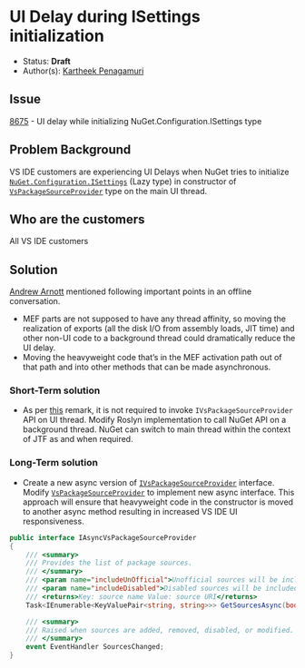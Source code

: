 # UI Delay during ISettings initialization

* Status: **Draft**
* Author(s): [Kartheek Penagamuri](https://github.com/kartheekp-ms)

## Issue

[8675](https://github.com/nuget/home/issues/8675) - UI delay while initializing NuGet.Configuration.ISettings type

## Problem Background

VS IDE customers are experiencing UI Delays when NuGet tries to initialize [`NuGet.Configuration.ISettings`](https://github.com/NuGet/NuGet.Client/blob/0c59e87628fbcbd158162ebb61638ce20e0dc75c/src/NuGet.Clients/NuGet.PackageManagement.VisualStudio/IDE/ExtensibleSourceRepositoryProvider.cs#L63) (Lazy type) in constructor of [`VsPackageSourceProvider`](https://github.com/NuGet/NuGet.Client/blob/0c59e87628fbcbd158162ebb61638ce20e0dc75c/src/NuGet.Clients/NuGet.VisualStudio.Implementation/Extensibility/VsPackageSourceProvider.cs#L25) type on the main UI thread.

## Who are the customers

All VS IDE customers

## Solution

[Andrew Arnott](https://github.com/AArnott) mentioned following important points in an offline conversation.
* MEF parts are not supposed to have any thread affinity, so moving the realization of exports (all the disk I/O from assembly loads, JIT time) and other non-UI code to a background thread could dramatically reduce the UI delay.
* Moving the heavyweight code that’s in the MEF activation path out of that path and into other methods that can be made asynchronous.

### Short-Term solution

* As per [this](https://github.com/NuGet/NuGet.Client/blob/ba2a72ac9afd9e7260798a6ad14088297570b350/src/NuGet.Clients/NuGet.VisualStudio/Extensibility/IVsPackageSourceProvider.cs#L23) remark, it is not required to invoke `IVsPackageSourceProvider` API on UI thread. Modify Roslyn implementation to call NuGet API on a background thread. NuGet can switch to main thread within the context of JTF as and when required.

### Long-Term solution

* Create a new async version of [`IVsPackageSourceProvider`](https://docs.microsoft.com/en-us/nuget/visual-studio-extensibility/nuget-api-in-visual-studio#ivspackagesourceprovider-interface) interface. Modify [`VsPackageSourceProvider`](https://github.com/NuGet/NuGet.Client/blob/0c59e87628fbcbd158162ebb61638ce20e0dc75c/src/NuGet.Clients/NuGet.VisualStudio.Implementation/Extensibility/VsPackageSourceProvider.cs) to implement new async interface. This approach will ensure that heavyweight code in the constructor is moved to another async method resulting in increased VS IDE UI responsiveness.
```cs
public interface IAsyncVsPackageSourceProvider
{
    /// <summary>
    /// Provides the list of package sources.
    /// </summary>
    /// <param name="includeUnOfficial">Unofficial sources will be included in the results</param>
    /// <param name="includeDisabled">Disabled sources will be included in the results</param>
    /// <returns>Key: source name Value: source URI</returns>
    Task<IEnumerable<KeyValuePair<string, string>>> GetSourcesAsync(bool includeUnOfficial, bool includeDisabled);

    /// <summary>
    /// Raised when sources are added, removed, disabled, or modified.
    /// </summary>
    event EventHandler SourcesChanged;
}
```
